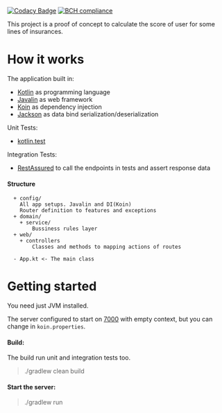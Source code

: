 [![Codacy Badge](https://api.codacy.com/project/badge/Grade/ce4d22c3f2c342638c92b4dc1e8ce955)](https://app.codacy.com/gh/Rudge/insurance-advisor-service?utm_source=github.com&utm_medium=referral&utm_content=Rudge/insurance-advisor-service&utm_campaign=Badge_Grade_Settings)
[![BCH compliance](https://bettercodehub.com/edge/badge/Rudge/insurance-advisor-service?branch=main)](https://bettercodehub.com/)

This project is a proof of concept to calculate the score of user for some lines of insurances.

# How it works

The application built in:

- [Kotlin](https://github.com/JetBrains/kotlin) as programming language
- [Javalin](https://github.com/tipsy/javalin) as web framework
- [Koin](https://github.com/InsertKoinIO/koin) as dependency injection
- [Jackson](https://github.com/FasterXML/jackson-module-kotlin) as data bind
  serialization/deserialization

Unit Tests:

- [kotlin.test](https://kotlinlang.org/api/latest/kotlin.test/)

Integration Tests:

- [RestAssured](https://rest-assured.io/) to call the endpoints in tests and assert response data

#### Structure

      + config/
        All app setups. Javalin and DI(Koin)
        Router definition to features and exceptions
      + domain/
        + service/
            Bussiness rules layer
      + web/
        + controllers
            Classes and methods to mapping actions of routes
        
      - App.kt <- The main class

# Getting started

You need just JVM installed.

The server configured to start on [7000](http://localhost:7000/) with empty context, but you can
change in `koin.properties`.

#### Build:

The build run unit and integration tests too.

> ./gradlew clean build

#### Start the server:

> ./gradlew run